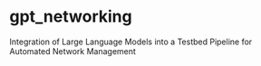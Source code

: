 # gpt_networking
Integration of Large Language Models into a Testbed Pipeline for Automated Network Management
